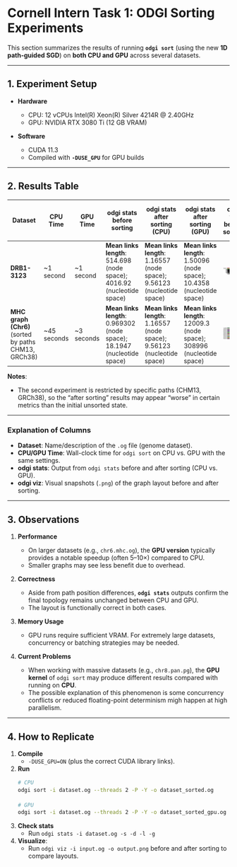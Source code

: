 # Cornell Intern Task 1: ODGI Sorting Experiments

This section summarizes the results of running **`odgi sort`** (using the new **1D path-guided SGD**) on **both CPU and GPU** across several datasets.

---

## 1. Experiment Setup

- **Hardware**  
  - CPU: 12 vCPUs Intel(R) Xeon(R) Silver 4214R @ 2.40GHz  
  - GPU: NVIDIA RTX 3080 Ti (12 GB VRAM)

- **Software**  
  - CUDA 11.3  
  - Compiled with **`-DUSE_GPU`** for GPU builds

---

## 2. Results Table

| **Dataset**                                         | **CPU Time**   | **GPU Time**   | **odgi stats before sorting**                                                   | **odgi stats after sorting (CPU)**                                                      | **odgi stats after sorting (GPU)**                                                      | **odgi viz before sorting**                               | **odgi viz after sorting (CPU)**                                | **odgi viz after sorting (GPU)**                                |
|-----------------------------------------------------|---------------|---------------|--------------------------------------------------------------------------------|------------------------------------------------------------------------------------------|------------------------------------------------------------------------------------------|------------------------------------------------------------------|------------------------------------------------------------------|------------------------------------------------------------------|
| **DRB1-3123**                                       | ~1 second     | ~1 second     | **Mean links length**: 514.698 (node space); 4016.92 (nucleotide space)          | **Mean links length**: 1.16557 (node space); 9.56123 (nucleotide space)                  | **Mean links length**: 1.50096 (node space); 10.4358 (nucleotide space)                  | ![DRB1 Unsorted](readmeFile/odgiFile/DRB1-3123_unsorted.png)    | ![DRB1 CPU](readmeFile/odgiFile/DRB1-3123_sorted.png)          | ![DRB1 GPU](readmeFile/odgiFile/DRB1-3123_sorted_gpu.png)       |
| **MHC graph (Chr6)** <br />(sorted by paths CHM13, GRCh38) | ~45 seconds   | ~3 seconds    | **Mean links length**: 0.969302 (node space); 18.1947 (nucleotide space)         | **Mean links length**: 1.16557 (node space); 9.56123 (nucleotide space)                  | **Mean links length**: 12009.3 (node space); 308996 (nucleotide space)                   | ![MHC Unsorted](readmeFile/odgiFile/chr6.mhc.png)             | ![MHC CPU](readmeFile/odgiFile/chr6.mhc.cpu.png)               | ![MHC GPU](readmeFile/odgiFile/chr6.mhc.gpu.png)               |

**Notes**:  
- The second experiment is restricted by specific paths (CHM13, GRCh38), so the “after sorting” results may appear “worse” in certain metrics than the initial unsorted state.

---

### Explanation of Columns

- **Dataset**: Name/description of the `.og` file (genome dataset).  
- **CPU/GPU Time**: Wall-clock time for `odgi sort` on CPU vs. GPU with the same settings.  
- **odgi stats**: Output from `odgi stats` before and after sorting (CPU vs. GPU).  
- **odgi viz**: Visual snapshots (`.png`) of the graph layout before and after sorting.

---

## 3. Observations

1. **Performance**  
   - On larger datasets (e.g., `chr6.mhc.og`), the **GPU version** typically provides a notable speedup (often 5–10×) compared to CPU.  
   - Smaller graphs may see less benefit due to overhead.

2. **Correctness**  
   - Aside from path position differences, **`odgi stats`** outputs confirm the final topology remains unchanged between CPU and GPU.  
   - The layout is functionally correct in both cases.

3. **Memory Usage**  
   - GPU runs require sufficient VRAM. For extremely large datasets, concurrency or batching strategies may be needed.

4. **Current Problems**  
   - When working with massive datasets (e.g., `chr8.pan.pg`), the **GPU kernel** of `odgi sort` may produce different results compared with running on **CPU**.
   - The possible explanation of this phenomenon is some concurrency conflicts or reduced floating-point determinism migh happen at high parallelism.

---

## 4. How to Replicate

1. **Compile**  
   - `-DUSE_GPU=ON` (plus the correct CUDA library links).  
2. **Run**  
   ```bash
   # CPU
   odgi sort -i dataset.og --threads 2 -P -Y -o dataset_sorted.og
   
   # GPU
   odgi sort -i dataset.og --threads 2 -P -Y -o dataset_sorted_gpu.og --gpu
3. **Check stats**
   - Run `odgi stats -i dataset.og -s -d -l -g`
4. **Visualize**:
   - Run `odgi viz -i input.og -o output.png` before and after sorting to compare layouts.